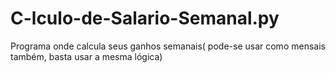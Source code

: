 # C-lculo-de-Salario-Semanal.py
Programa onde calcula seus ganhos semanais( pode-se usar como mensais também, basta usar a mesma lógica)
